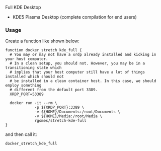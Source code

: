 Full KDE Desktop

* KDE5 Plasma Desktop (complete compilation for end users)


### Usage

Create a function like shown below:

    function docker_stretch_kde_full {
      # You may or may not have a xrdp already installed and kicking in your host computer.
      # In a clean setup, you should not. However, you may be in a transitioning state which
      # implies that your host computer still have a lot of things installed which should not
      # be installed in a clean container host. In this case, we should employ something
      # different from the default port 3389.
      XRDP_PORT=53389

      docker run -it --rm \
                 -p ${XRDP_PORT}:3389 \
                 -v ${HOME}/Documents:/root/Documents \
                 -v ${HOME}/Media:/root/Media \
                 rgomes/stretch-kde-full
    }

and then call it:

    docker_stretch_kde_full
